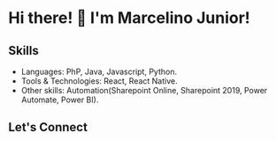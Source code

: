 # Hi there! 👋 I'm Marcelino Junior!



## Skills

- Languages: PhP, Java, Javascript, Python.
- Tools & Technologies: React, React Native.
- Other skills: Automation(Sharepoint Online, Sharepoint 2019, Power Automate, Power BI).


## Let's Connect

<!---
Marcelinojr/Marcelinojr is a ✨ special ✨ repository because its `README.md` (this file) appears on your GitHub profile.
You can click the Preview link to take a look at your changes.
--->
